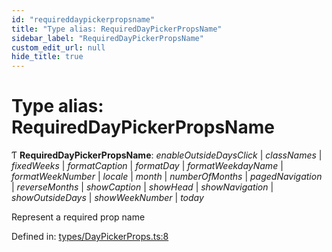 ```yaml
---
id: "requireddaypickerpropsname"
title: "Type alias: RequiredDayPickerPropsName"
sidebar_label: "RequiredDayPickerPropsName"
custom_edit_url: null
hide_title: true
---
```


# Type alias: RequiredDayPickerPropsName

Ƭ **RequiredDayPickerPropsName**: *enableOutsideDaysClick* \| *classNames* \| *fixedWeeks* \| *formatCaption* \| *formatDay* \| *formatWeekdayName* \| *formatWeekNumber* \| *locale* \| *month* \| *numberOfMonths* \| *pagedNavigation* \| *reverseMonths* \| *showCaption* \| *showHead* \| *showNavigation* \| *showOutsideDays* \| *showWeekNumber* \| *today*

Represent a required prop name

Defined in: [types/DayPickerProps.ts:8](https://github.com/gpbl/react-day-picker/blob/7a46f8df/packages/react-day-picker/src/types/DayPickerProps.ts#L8)
